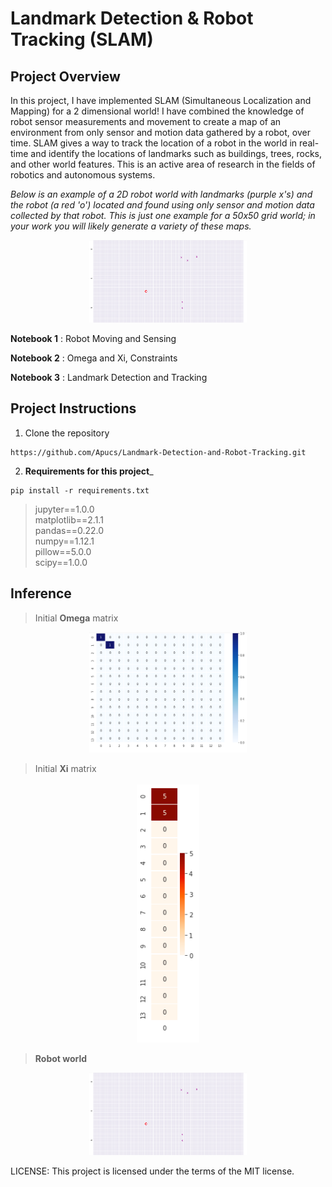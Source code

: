 # Landmark Detection & Robot Tracking (SLAM)

## Project Overview

In this project, I have implemented SLAM (Simultaneous Localization and Mapping) for a 2 dimensional world! I have combined the knowledge of robot sensor measurements and movement to create a map of an environment from only sensor and motion data gathered by a robot, over time. SLAM gives a way to track the location of a robot in the world in real-time and identify the locations of landmarks such as buildings, trees, rocks, and other world features. This is an active area of research in the fields of robotics and autonomous systems. 

*Below is an example of a 2D robot world with landmarks (purple x's) and the robot (a red 'o') located and found using *only* sensor and motion data collected by that robot. This is just one example for a 50x50 grid world; in your work you will likely generate a variety of these maps.*

<p align="center">
  <img src="./images/robot_world.png" width=50% height=50% />
</p>

__Notebook 1__ : Robot Moving and Sensing

__Notebook 2__ : Omega and Xi, Constraints 

__Notebook 3__ : Landmark Detection and Tracking 


## Project Instructions

1. Clone the repository
```
https://github.com/Apucs/Landmark-Detection-and-Robot-Tracking.git
```

2. __Requirements for this project___
```
pip install -r requirements.txt
```
> jupyter==1.0.0  
  matplotlib==2.1.1  
  pandas==0.22.0  
  numpy==1.12.1  
  pillow==5.0.0  
  scipy==1.0.0  

## __Inference__
> Initial __Omega__ matrix
<p align="center">
  <img src="./images/omega.png" width=50% height=50% />
</p>

> Initial __Xi__ matrix
<p align="center">
  <img src="./images/xi.png" width=20% height=10% />
</p>

> __Robot world__
<p align="center">
  <img src="./images/robot_world.png" width=50% height=50% />
</p>


LICENSE: This project is licensed under the terms of the MIT license.
